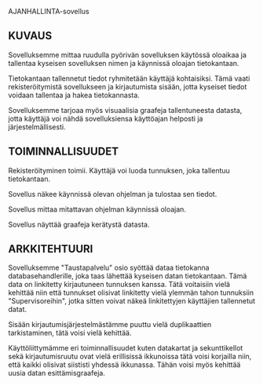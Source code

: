 AJANHALLINTA-sovellus

## KUVAUS

Sovelluksemme mittaa ruudulla pyörivän sovelluksen käytössä oloaikaa ja 
tallentaa kyseisen sovelluksen nimen ja käynnissä oloajan tietokantaan.

Tietokantaan tallennetut tiedot ryhmitetään käyttäjä kohtaisiksi.
Tämä vaati rekisteröitymistä sovellukseen ja kirjautumista sisään, jotta 
kyseiset tiedot voidaan  tallentaa ja hakea tietokannasta.

Sovelluksemme tarjoaa myös visuaalisia graafeja tallentuneesta datasta, 
jotta käyttäjä voi nähdä sovelluksiensa käyttöajan helposti ja 
järjestelmällisesti.

## TOIMINNALLISUUDET

Rekisteröityminen toimii. Käyttäjä voi luoda tunnuksen, joka tallentuu 
tietokantaan.

Sovellus näkee käynnissä olevan ohjelman ja tulostaa sen tiedot.

Sovellus mittaa mitattavan ohjelman käynnissä oloajan.

Sovellus näyttää graafeja kerätystä datasta.  

## ARKKITEHTUURI

Sovelluksemme "Taustapalvelu" osio syöttää dataa tietokanna 
databasehandlerille, joka taas lähettää kyseisen datan tietokantaan. 
Tämä data on linkitetty kirjautuneen tunnuksen kanssa.
Tätä voitaisiin vielä kehittää niin että tunnukset olisivat linkitetty 
vielä ylemmän tahon tunnuksiin "Supervisoreihin", jotka sitten voivat 
näkeä linkitettyjen käyttäjien tallennetut datat.

Sisään kirjautumisjärjestelmästämme puuttu vielä duplikaattien 
tarkistaminen, tätä voisi vielä kehittää.

Käyttöliittymämme eri toiminnallisuudet kuten datakartat ja 
sekunttikellot  sekä kirjautumisruutu ovat vielä erillisissä ikkunoissa
tätä voisi korjailla niin, että kaikki olisivat siististi yhdessä 
ikkunassa. Tähän voisi myös kehittää uusia datan esittämisgraafeja.

